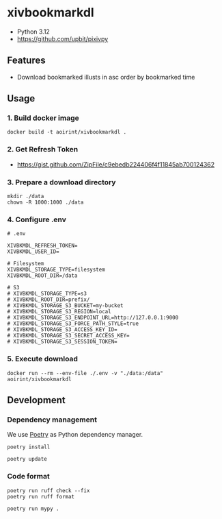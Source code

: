 # xivbookmarkdl

- Python 3.12
- <https://github.com/upbit/pixivpy>


## Features

- Download bookmarked illusts in asc order by bookmarked time


## Usage

### 1. Build docker image

```shell
docker build -t aoirint/xivbookmarkdl .
```

### 2. Get Refresh Token

- <https://gist.github.com/ZipFile/c9ebedb224406f4f11845ab700124362>

### 3. Prepare a download directory

```shell
mkdir ./data
chown -R 1000:1000 ./data
```

### 4. Configure .env

```env
# .env

XIVBKMDL_REFRESH_TOKEN=
XIVBKMDL_USER_ID=

# Filesystem
XIVBKMDL_STORAGE_TYPE=filesystem
XIVBKMDL_ROOT_DIR=/data

# S3
# XIVBKMDL_STORAGE_TYPE=s3
# XIVBKMDL_ROOT_DIR=prefix/
# XIVBKMDL_STORAGE_S3_BUCKET=my-bucket
# XIVBKMDL_STORAGE_S3_REGION=local
# XIVBKMDL_STORAGE_S3_ENDPOINT_URL=http://127.0.0.1:9000
# XIVBKMDL_STORAGE_S3_FORCE_PATH_STYLE=true
# XIVBKMDL_STORAGE_S3_ACCESS_KEY_ID=
# XIVBKMDL_STORAGE_S3_SECRET_ACCESS_KEY=
# XIVBKMDL_STORAGE_S3_SESSION_TOKEN=
```

### 5. Execute download

```shell
docker run --rm --env-file ./.env -v "./data:/data" aoirint/xivbookmarkdl
```


## Development

### Dependency management

We use [Poetry](https://python-poetry.org/docs/#installation) as Python dependency manager.

```shell
poetry install

poetry update
```

### Code format

```shell
poetry run ruff check --fix
poetry run ruff format

poetry run mypy .
```
